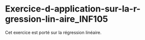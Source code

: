 # Exercice-d-application-sur-la-r-gression-lin-aire_INF105
Cet exercice est porté sur la régression linéaire. 
